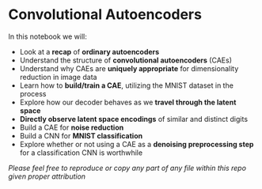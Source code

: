 # Convolutional Autoencoders

In this notebook we will:
- Look at a **recap** of **ordinary autoencoders**
- Understand the structure of **convolutional autoencoders** (CAEs)
- Understand why CAEs are **uniquely appropriate** for dimensionality reduction in image data
- Learn how to **build/train a CAE**, utilizing the MNIST dataset in the process
- Explore how our decoder behaves as we **travel through the latent space**
- **Directly observe latent space encodings** of similar and distinct digits
- Build a CAE for **noise reduction**
- Build a CNN for **MNIST classification**
- Explore whether or not using a CAE as a **denoising preprocessing step** for a classification CNN is worthwhile

_Please feel free to reproduce or copy any part of any file within this repo given proper attribution_
